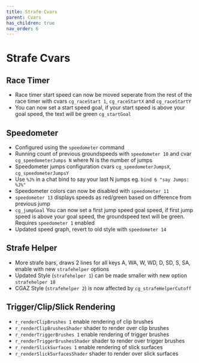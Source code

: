 ```yaml
---
title: Strafe Cvars
parent: Cvars
has_children: true
nav_order: 6
---
```


# Strafe Cvars

## Race Timer

- Race timer start speed can now be moved seperate from the rest of the race timer with cvars `cg_raceStart 1`, `cg_raceStartX` and `cg_raceStartY`
- You can now set a start speed goal, if your start speed is above your goal speed, the text will be green `cg_startGoal`

## Speedometer

- Configured using the `speedometer` command
- Running count of previous groundspeeds with `speedometer 10` and cvar `cg_speedometerJumps N` where N is the number of jumps
- Speedometer jumps configuration cvars `cg_speedometerJumpsX`, `cg_speedometerJumpsY`
- Use `%J%` in a chat bind to say your last N jumps eg. `bind 6 "say Jumps: %J%"`
- Speedometer colors can now be disabled with `speedometer 11`
- `speedometer 13` displays speeds as red/green based on difference from previous jump
- `cg_jumpGoal` You can now set a first jump speed goal speed, if first jump speed is above your goal speed, the groundspeed text will be green. Requires `speedometer 1` enabled
- Updated speed graph, revert to old style with `speedometer 14`

## Strafe Helper

- More strafe bars, draws 2 lines for all keys A, WA, W, WD, D, SD, S, SA, enable with new `strafehelper` options
- Updated Style (`strafehelper 1`) can be made smaller with new option `strafehelper 18`
- CGAZ Style (`strafehelper 2`) is now affected by `cg_strafeHelperCutoff`

## Trigger/Clip/Slick Rendering

- `r_renderClipBrushes 1` enable rendering of clip brushes
- `r_renderClipBrushesShader` shader to render over clip brushes
- `r_renderTriggerBrushes 1` enable rendering of trigger brushes
- `r_renderTriggerBrushesShader` shader to render over trigger brushes
- `r_renderSlickSurfaces 1` enable rendering of slick surfaces
- `r_renderSlickSurfacesShader` shader to render over slick surfaces